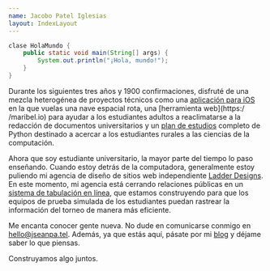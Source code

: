 ```yaml
---
name: Jacobo Patel Iglesias
layout: IndexLayout
---
```


```java:HolaMundo.java
clase HolaMundo {
    public static void main(String[] args) {
        System.out.println("¡Hola, mundo!");
    }
}
```

Durante los siguientes tres años y 1900 confirmaciones, disfruté de una mezcla heterogénea de proyectos técnicos como una [aplicación para iOS](https://github.com/jseanpatel/flyright) en la que vuelas una nave espacial rota, una [herramienta web](https:/ /maribel.io) para ayudar a los estudiantes adultos a reaclimatarse a la redacción de documentos universitarios y un [plan de estudios](https://treetoplearning.org/) completo de Python destinado a acercar a los estudiantes rurales a las ciencias de la computación.

Ahora que soy estudiante universitario, la mayor parte del tiempo lo paso enseñando. Cuando estoy detrás de la computadora, generalmente estoy puliendo mi agencia de diseño de sitios web independiente [Ladder Designs](https://ladderdesigns.co). En este momento, mi agencia está cerrando relaciones públicas en un [sistema de tabulación en línea](https://atabical.calmocktrial.com/), que estamos construyendo para que los equipos de prueba simulada de los estudiantes puedan rastrear la información del torneo de manera más eficiente.

Me encanta conocer gente nueva. No dude en comunicarse conmigo en [hello@jseanpa.tel](mailto:hello@jseanpa.tel). Además, ya que estás aquí, pásate por mi [blog](./blog) y déjame saber lo que piensas.

Construyamos algo juntos.
